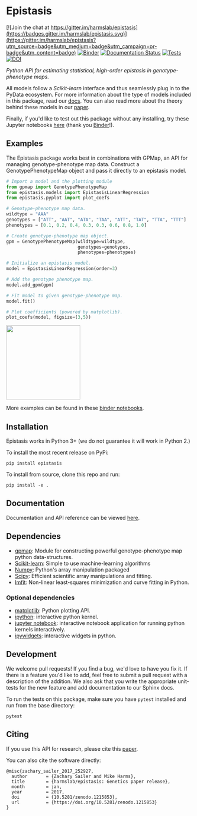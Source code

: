 # Epistasis

[![Join the chat at https://gitter.im/harmslab/epistasis](https://badges.gitter.im/harmslab/epistasis.svg)](https://gitter.im/harmslab/epistasis?utm_source=badge&utm_medium=badge&utm_campaign=pr-badge&utm_content=badge)
[![Binder](http://mybinder.org/badge.svg)](https://beta.mybinder.org/v2/gh/harmslab/epistasis-notebooks/master)
[![Documentation Status](https://readthedocs.org/projects/epistasis/badge/?version=latest)](http://epistasis.readthedocs.io/?badge=latest)
[![Tests](https://github.com/harmslab/epistasis/workflows/Epistasis%20Tests/badge.svg)](https://github.com/harmslab/epistasis/actions?query=workflow%3A%22Epistasis+Tests%22)
[![DOI](https://zenodo.org/badge/DOI/10.5281/zenodo.1215853.svg)](https://doi.org/10.5281/zenodo.1215853)

*Python API for estimating statistical, high-order epistasis in genotype-phenotype maps.*

All models follow a *Scikit-learn* interface and thus seamlessly plug in to the PyData ecosystem. For more information about the type of models included in this package,
read our [docs](http://epistasis.readthedocs.io/?badge=latest). You can also read more about the theory behind these models in our [paper](https://doi.org/10.1534/genetics.116.195214).

Finally, if you'd like to test out this package without any installing, try these Jupyter notebooks [here](https://mybinder.org/v2/gh/harmslab/epistasis-notebooks/master) (thank you [Binder](https://mybinder.org/)!).

## Examples

The Epistasis package works best in combinations with GPMap, an API for managing
genotype-phenotype map data. Construct a GenotypePhenotypeMap object and pass it
directly to an epistasis model.


```python
# Import a model and the plotting module
from gpmap import GenotypePhenotypeMap
from epistasis.models import EpistasisLinearRegression
from epistasis.pyplot import plot_coefs

# Genotype-phenotype map data.
wildtype = "AAA"
genotypes = ["ATT", "AAT", "ATA", "TAA", "ATT", "TAT", "TTA", "TTT"]
phenotypes = [0.1, 0.2, 0.4, 0.3, 0.3, 0.6, 0.8, 1.0]

# Create genotype-phenotype map object.
gpm = GenotypePhenotypeMap(wildtype=wildtype,
                           genotypes=genotypes,
                           phenotypes=phenotypes)

# Initialize an epistasis model.
model = EpistasisLinearRegression(order=3)

# Add the genotype phenotype map.
model.add_gpm(gpm)

# Fit model to given genotype-phenotype map.
model.fit()

# Plot coefficients (powered by matplotlib).
plot_coefs(model, figsize=(3,5))
```

<img src="docs/img/coef_example.png" width="200">

More examples can be found in these [binder notebooks](https://mybinder.org/v2/gh/harmslab/epistasis-notebooks/master).

## Installation

Epistasis works in Python 3+ (we do not guarantee it will work in Python 2.)

To install the most recent release on PyPi:
```
pip install epistasis
```

To install from source, clone this repo and run:
```
pip install -e .
```

## Documentation

Documentation and API reference can be viewed [here](http://epistasis.readthedocs.io/).

## Dependencies

* [gpmap](https://github.com/harmslab/gpmap): Module for constructing powerful genotype-phenotype map python data-structures.
* [Scikit-learn](http://scikit-learn.org/stable/): Simple to use machine-learning algorithms
* [Numpy](http://www.numpy.org/): Python's array manipulation packaged
* [Scipy](http://www.scipy.org/): Efficient scientific array manipulations and fitting.
* [lmfit](https://lmfit.github.io/lmfit-py/): Non-linear least-squares minimization and curve fitting in Python.

### Optional dependencies

* [matplotlib](): Python plotting API.
* [ipython](): interactive python kernel.
* [jupyter notebook](): interactive notebook application for running python kernels interactively.
* [ipywidgets](): interactive widgets in python.

## Development

We welcome pull requests! If you find a bug, we'd love to have you fix it. If
there is a feature you'd like to add, feel free to submit a
pull request with a description of the addition. We also ask that you write the
appropriate unit-tests for the new feature and add documentation to our Sphinx docs.

To run the tests on this package, make sure you have `pytest` installed and run from the base directory:

```
pytest
```

## Citing
If you use this API for research, please cite this [paper](https://doi.org/10.1534/genetics.116.195214).

You can also cite the software directly:

```
@misc{zachary_sailer_2017_252927,
  author       = {Zachary Sailer and Mike Harms},
  title        = {harmslab/epistasis: Genetics paper release},
  month        = jan,
  year         = 2017,
  doi          = {10.5281/zenodo.1215853},
  url          = {https://doi.org/10.5281/zenodo.1215853}
}
```
